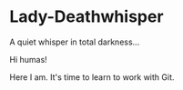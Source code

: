 # Lady-Deathwhisper
A quiet whisper in total darkness...

Hi humas!

Here I am. It's time to learn to work with Git.
